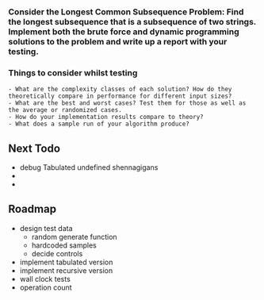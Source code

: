### Consider the Longest Common Subsequence Problem: Find the longest subsequence that is a subsequence of two strings. Implement both the brute force and dynamic programming solutions to the problem and write up a report with your testing. 
### Things to consider whilst testing
    - What are the complexity classes of each solution? How do they theoretically compare in performance for different input sizes?
    - What are the best and worst cases? Test them for those as well as the average or randomized cases.
    - How do your implementation results compare to theory?
    - What does a sample run of your algorithm produce? 

## Next Todo
- debug Tabulated undefined shennagigans
- 
-

## Roadmap
- design test data
    - random generate function
    - hardcoded samples 
    - decide controls
- implement tabulated version
- implement recursive version
- wall clock tests
- operation count
